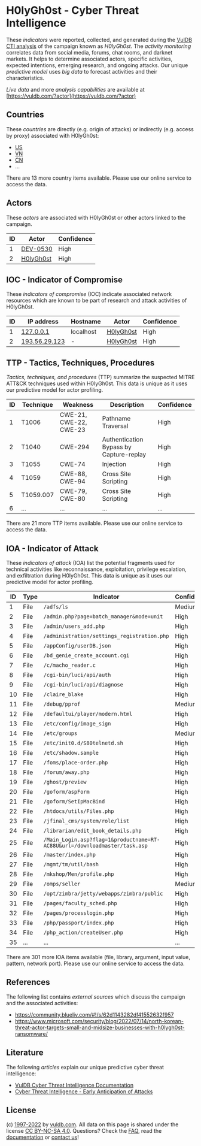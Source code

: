 # H0lyGh0st - Cyber Threat Intelligence

These _indicators_ were reported, collected, and generated during the [VulDB CTI analysis](https://vuldb.com/?kb.cti) of the campaign known as _H0lyGh0st_. The _activity monitoring_ correlates data from social media, forums, chat rooms, and darknet markets. It helps to determine associated actors, specific activities, expected intentions, emerging research, and ongoing attacks. Our unique _predictive model_ uses _big data_ to forecast activities and their characteristics.

_Live data_ and more _analysis capabilities_ are available at [https://vuldb.com/?actor](https://vuldb.com/?actor)

## Countries

These _countries_ are directly (e.g. origin of attacks) or indirectly (e.g. access by proxy) associated with H0lyGh0st:

* [US](https://vuldb.com/?country.us)
* [VN](https://vuldb.com/?country.vn)
* [CN](https://vuldb.com/?country.cn)
* ...

There are 13 more country items available. Please use our online service to access the data.

## Actors

These _actors_ are associated with H0lyGh0st or other actors linked to the campaign.

ID | Actor | Confidence
-- | ----- | ----------
1 | [DEV-0530](https://vuldb.com/?actor.dev-0530) | High
2 | [H0lyGh0st](https://vuldb.com/?actor.h0lygh0st) | High

## IOC - Indicator of Compromise

These _indicators of compromise_ (IOC) indicate associated network resources which are known to be part of research and attack activities of H0lyGh0st.

ID | IP address | Hostname | Actor | Confidence
-- | ---------- | -------- | ----- | ----------
1 | [127.0.0.1](https://vuldb.com/?ip.127.0.0.1) | localhost | [H0lyGh0st](https://vuldb.com/?actor.h0lygh0st) | High
2 | [193.56.29.123](https://vuldb.com/?ip.193.56.29.123) | - | [H0lyGh0st](https://vuldb.com/?actor.h0lygh0st) | High

## TTP - Tactics, Techniques, Procedures

_Tactics, techniques, and procedures_ (TTP) summarize the suspected MITRE ATT&CK techniques used within H0lyGh0st. This data is unique as it uses our predictive model for actor profiling.

ID | Technique | Weakness | Description | Confidence
-- | --------- | -------- | ----------- | ----------
1 | T1006 | CWE-21, CWE-22, CWE-23 | Pathname Traversal | High
2 | T1040 | CWE-294 | Authentication Bypass by Capture-replay | High
3 | T1055 | CWE-74 | Injection | High
4 | T1059 | CWE-88, CWE-94 | Cross Site Scripting | High
5 | T1059.007 | CWE-79, CWE-80 | Cross Site Scripting | High
6 | ... | ... | ... | ...

There are 21 more TTP items available. Please use our online service to access the data.

## IOA - Indicator of Attack

These _indicators of attack_ (IOA) list the potential fragments used for technical activities like reconnaissance, exploitation, privilege escalation, and exfiltration during H0lyGh0st. This data is unique as it uses our predictive model for actor profiling.

ID | Type | Indicator | Confidence
-- | ---- | --------- | ----------
1 | File | `/adfs/ls` | Medium
2 | File | `/admin.php?page=batch_manager&mode=unit` | High
3 | File | `/admin/users_add.php` | High
4 | File | `/administration/settings_registration.php` | High
5 | File | `/appConfig/userDB.json` | High
6 | File | `/bd_genie_create_account.cgi` | High
7 | File | `/c/macho_reader.c` | High
8 | File | `/cgi-bin/luci/api/auth` | High
9 | File | `/cgi-bin/luci/api/diagnose` | High
10 | File | `/claire_blake` | High
11 | File | `/debug/pprof` | Medium
12 | File | `/defaultui/player/modern.html` | High
13 | File | `/etc/config/image_sign` | High
14 | File | `/etc/groups` | Medium
15 | File | `/etc/init0.d/S80telnetd.sh` | High
16 | File | `/etc/shadow.sample` | High
17 | File | `/foms/place-order.php` | High
18 | File | `/forum/away.php` | High
19 | File | `/ghost/preview` | High
20 | File | `/goform/aspForm` | High
21 | File | `/goform/SetIpMacBind` | High
22 | File | `/htdocs/utils/Files.php` | High
23 | File | `/jfinal_cms/system/role/list` | High
24 | File | `/librarian/edit_book_details.php` | High
25 | File | `/Main_Login.asp?flag=1&productname=RT-AC88U&url=/downloadmaster/task.asp` | High
26 | File | `/master/index.php` | High
27 | File | `/mgmt/tm/util/bash` | High
28 | File | `/mkshop/Men/profile.php` | High
29 | File | `/omps/seller` | Medium
30 | File | `/opt/zimbra/jetty/webapps/zimbra/public` | High
31 | File | `/pages/faculty_sched.php` | High
32 | File | `/pages/processlogin.php` | High
33 | File | `/php/passport/index.php` | High
34 | File | `/php_action/createUser.php` | High
35 | ... | ... | ...

There are 301 more IOA items available (file, library, argument, input value, pattern, network port). Please use our online service to access the data.

## References

The following list contains _external sources_ which discuss the campaign and the associated activities:

* https://community.blueliv.com/#!/s/62d1143282df41552632f957
* https://www.microsoft.com/security/blog/2022/07/14/north-korean-threat-actor-targets-small-and-midsize-businesses-with-h0lygh0st-ransomware/

## Literature

The following _articles_ explain our unique predictive cyber threat intelligence:

* [VulDB Cyber Threat Intelligence Documentation](https://vuldb.com/?kb.cti)
* [Cyber Threat Intelligence - Early Anticipation of Attacks](https://www.scip.ch/en/?labs.20201022)

## License

(c) [1997-2022](https://vuldb.com/?kb.changelog) by [vuldb.com](https://vuldb.com/?kb.about). All data on this page is shared under the license [CC BY-NC-SA 4.0](https://creativecommons.org/licenses/by-nc-sa/4.0/). Questions? Check the [FAQ](https://vuldb.com/?kb.faq), read the [documentation](https://vuldb.com/?kb) or [contact us](https://vuldb.com/?contact)!
